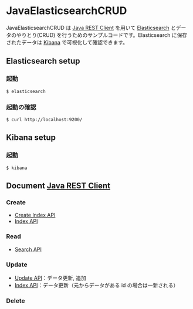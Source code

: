 # JavaElasticsearchCRUD

JavaElasticsearchCRUD は [Java REST Client](https://www.elastic.co/guide/en/elasticsearch/client/java-rest/current/index.html) を用いて [Elasticsearch](https://www.elastic.co/products/elasticsearch) とデータのやりとり(CRUD) を行うためのサンプルコードです。Elasticsearch に保存されたデータは [Kibana](https://www.elastic.co/products/kibana) で可視化して確認できます。

## Elasticsearch setup

### 起動

```
$ elasticsearch
```

### 起動の確認

```
$ curl http://localhost:9200/
```

## Kibana setup

### 起動

```
$ kibana
```

## Document [Java REST Client](https://www.elastic.co/guide/en/elasticsearch/client/java-rest/current/index.html)

### Create

- [Create Index API](https://www.elastic.co/guide/en/elasticsearch/client/java-rest/current/java-rest-high-create-index.html)
- [Index API](https://www.elastic.co/guide/en/elasticsearch/client/java-rest/current/java-rest-high-document-index.html)

### Read

- [Search API](https://www.elastic.co/guide//en/elasticsearch/client/java-rest/master/java-rest-high-search.html)

### Update

- [Update API](https://www.elastic.co/guide/en/elasticsearch/client/java-rest/current/java-rest-high-document-update.html)：データ更新, 追加
- [Index API](https://www.elastic.co/guide/en/elasticsearch/client/java-rest/current/java-rest-high-document-index.html)：データ更新（元からデータがある id の場合は一新される）

### Delete
